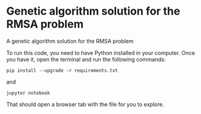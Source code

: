 # Genetic algorithm solution for the RMSA problem

A genetic algorithm solution for the RMSA problem

To run this code, you need to have Python installed in your computer.
Once you have it, open the terminal and run the following commands:

```
pip install --upgrade -r requirements.txt
```

and

```
jupyter notebook
```

That should open a browser tab with the file for you to explore.
